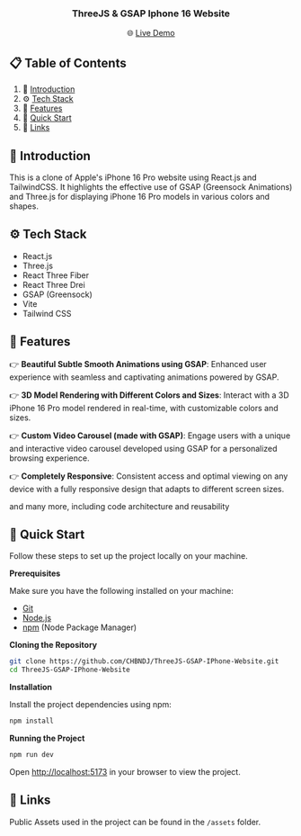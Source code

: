   <h3 align="center">ThreeJS & GSAP Iphone 16 Website</h3>
  <p align="center">
  🌐 <a href="https://apple-iphone16-landing-website.vercel.app/" target="_blank">Live Demo</a>
</p>

## 📋 <a name="table">Table of Contents</a>

1. 🤖 [Introduction](#introduction)
2. ⚙️ [Tech Stack](#tech-stack)
3. 🔋 [Features](#features)
4. 🤸 [Quick Start](#quick-start)
5. 🔗 [Links](#links)

## <a name="introduction">🤖 Introduction</a>

This is a clone of Apple's iPhone 16 Pro website using React.js and TailwindCSS. It highlights the effective use of GSAP (Greensock Animations) and Three.js for displaying iPhone 16 Pro models in various colors and shapes.

## <a name="tech-stack">⚙️ Tech Stack</a>

- React.js
- Three.js
- React Three Fiber
- React Three Drei
- GSAP (Greensock)
- Vite
- Tailwind CSS

## <a name="features">🔋 Features</a>

👉 **Beautiful Subtle Smooth Animations using GSAP**: Enhanced user experience with seamless and captivating animations powered by GSAP.

👉 **3D Model Rendering with Different Colors and Sizes**: Interact with a 3D iPhone 16 Pro model rendered in real-time, with customizable colors and sizes.

👉 **Custom Video Carousel (made with GSAP)**: Engage users with a unique and interactive video carousel developed using GSAP for a personalized browsing experience.

👉 **Completely Responsive**: Consistent access and optimal viewing on any device with a fully responsive design that adapts to different screen sizes.

and many more, including code architecture and reusability

## <a name="quick-start">🤸 Quick Start</a>

Follow these steps to set up the project locally on your machine.

**Prerequisites**

Make sure you have the following installed on your machine:

- [Git](https://git-scm.com/)
- [Node.js](https://nodejs.org/en)
- [npm](https://www.npmjs.com/) (Node Package Manager)

**Cloning the Repository**

```bash
git clone https://github.com/CHBNDJ/ThreeJS-GSAP-IPhone-Website.git
cd ThreeJS-GSAP-IPhone-Website

```

**Installation**

Install the project dependencies using npm:

```bash
npm install
```

**Running the Project**

```bash
npm run dev
```

Open [http://localhost:5173](http://localhost:5173) in your browser to view the project.

## <a name="links">🔗 Links</a>

Public Assets used in the project can be found in the `/assets` folder.
